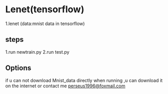 
# Lenet(tensorflow)

1.lenet (data:mnist data in tensorflow)

## steps

1.run newtrain.py
2.run test.py

## Options

if u can not download Mnist_data directly when running ,u can download it on the internet or contact me perseus1996@foxmail.com
